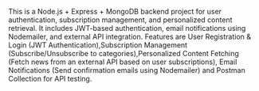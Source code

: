 This is a Node.js + Express + MongoDB backend project for user authentication, subscription management, and personalized content retrieval. 
It includes JWT-based authentication, email notifications using Nodemailer, and external API integration.
Features are User Registration & Login (JWT Authentication),Subscription Management (Subscribe/Unsubscribe to categories),Personalized Content Fetching (Fetch news from an external API based on user subscriptions),
Email Notifications (Send confirmation emails using Nodemailer) and Postman Collection for API testing.

